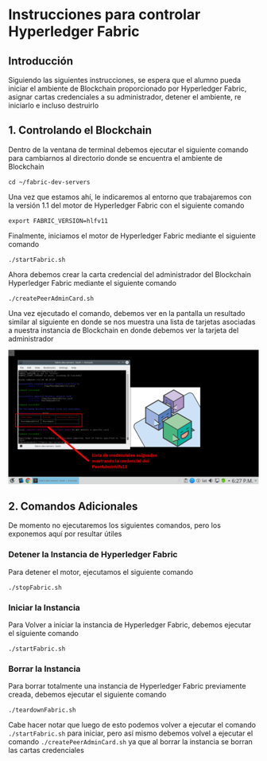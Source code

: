 # Instrucciones para controlar Hyperledger Fabric
## Introducción
Siguiendo las siguientes instrucciones, se espera que el alumno pueda iniciar el ambiente de Blockchain proporcionado por Hyperledger Fabric, asignar cartas credenciales a su administrador, detener el ambiente, re iniciarlo e incluso destruirlo

## 1. Controlando el Blockchain
Dentro de la ventana de terminal debemos ejecutar el siguiente comando para cambiarnos al directorio donde se encuentra el ambiente de Blockchain

```
cd ~/fabric-dev-servers
```

Una vez que estamos ahí, le indicaremos al entorno que trabajaremos con la versión 1.1 del motor de Hyperledger Fabric con el siguiente comando

```
export FABRIC_VERSION=hlfv11
```

Finalmente, iniciamos el motor de Hyperledger Fabric mediante el siguiente comando

```
./startFabric.sh
```

Ahora debemos crear la carta credencial del administrador del Blockchain Hyperledger Fabric mediante el siguiente comando

```
./createPeerAdminCard.sh
```

Una vez ejecutado el comando, debemos ver en la pantalla un resultado similar al siguiente en donde se nos muestra una lista de tarjetas asociadas a nuestra instancia de Blockchain en donde debemos ver la tarjeta del administrador

![Imagen 003](images/003.png)

## 2. Comandos Adicionales

De momento no ejecutaremos los siguientes comandos, pero los exponemos aquí por resultar útiles

### Detener la Instancia de Hyperledger Fabric
Para detener el motor, ejecutamos el siguiente comando

```
./stopFabric.sh
```

### Iniciar la Instancia
Para Volver a iniciar la instancia de Hyperledger Fabric, debemos ejecutar el siguiente comando
```
./startFabric.sh
```

### Borrar la Instancia
Para borrar totalmente una instancia de Hyperledger Fabric previamente creada, debemos ejecutar el siguiente comando
```
./teardownFabric.sh
```

Cabe hacer notar que luego de esto podemos volver a ejecutar el comando `./startFabric.sh` para iniciar, pero así mismo debemos volvel a ejecutar el comando `./createPeerAdminCard.sh` ya que al borrar la instancia se borran las cartas credenciales
